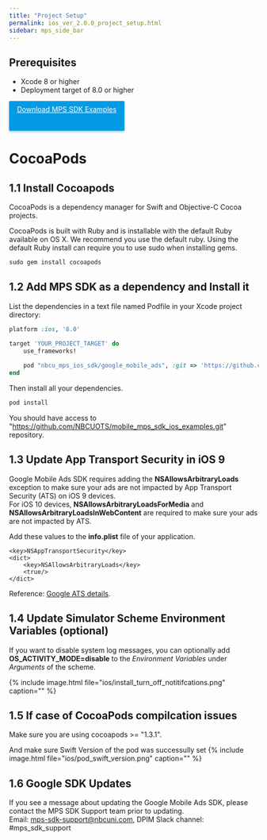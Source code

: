 ```yaml
---
title: "Project Setup"
permalink: ios_ver_2.0.0_project_setup.html
sidebar: mps_side_bar
---
```

## Prerequisites
* Xcode 8 or higher
* Deployment target of 8.0 or higher

<p id="download">
    <a  href="https://github.com/NBCUOTS/mobile_mps_sdk_ios_examples/releases/tag/release-2.0.0">Download MPS SDK Examples
    </a>
</p>

#  CocoaPods


## 1.1 Install Cocoapods

CocoaPods is a dependency manager for Swift and Objective-C Cocoa projects.

CocoaPods is built with Ruby and is installable with the default Ruby available on OS X. We recommend you use the default ruby.
Using the default Ruby install can require you to use sudo when installing gems. 

```ruby 
sudo gem install cocoapods
```

## 1.2 Add MPS SDK as a dependency and Install it

List the dependencies in a text file named Podfile in your Xcode project directory:
```ruby
platform :ios, '8.0'

target 'YOUR_PROJECT_TARGET' do 
    use_frameworks!
    
    pod "nbcu_mps_ios_sdk/google_mobile_ads", :git => 'https://github.com/NBCUOTS/mobile_mps_sdk_ios_examples.git', :tag => 'release-2.0.0'
end
```

Then install all your dependencies.
```ruby
pod install
```
You should have access to "https://github.com/NBCUOTS/mobile_mps_sdk_ios_examples.git" repository.


## 1.3 Update App Transport Security in iOS 9

Google Mobile Ads SDK requires adding the **NSAllowsArbitraryLoads** exception to make sure your ads are not impacted by App Transport Security (ATS) on iOS 9 devices.   
For iOS 10 devices, **NSAllowsArbitraryLoadsForMedia** and **NSAllowsArbitraryLoadsInWebContent** are required to make sure your ads are not impacted by ATS.

Add these values to the **info.plist** file of your application. 

```
<key>NSAppTransportSecurity</key>
<dict>
    <key>NSAllowsArbitraryLoads</key>
    <true/>
</dict>
```
Reference: [Google ATS details](https://developers.google.com/mobile-ads-sdk/docs/dfp/ios/app-transport-security). 


## 1.4 Update Simulator Scheme Environment Variables (optional)

If you want to disable system log messages, you can optionally add **OS_ACTIVITY_MODE=disable** to the *Environment Variables* under *Arguments* of the scheme.

{% include image.html file="ios/install_turn_off_notitifcations.png" caption="" %}


## 1.5 If case of CocoaPods compilcation issues

Make sure you are using cocoapods >= "1.3.1".

And make sure Swift Version of the pod was successully set
{% include image.html file="ios/pod_swift_version.png" caption="" %}

## 1.6 Google SDK Updates

If you see a message about updating the Google Mobile Ads SDK, please contact the MPS SDK Support team prior to updating.  
Email: <mps-sdk-support@nbcuni.com>, DPIM Slack channel:  #mps_sdk_support


<style>
#download > a
{
    background-color: #039be5;
    color: #fff;
    box-shadow: 0 2px 5px 0 rgba(0,0,0,.26);  
    border: 0;
    border-radius: 2px;
    cursor: pointer;
    display: inline-block;
    height: 44px;
    margin: 0;
    min-width: 36px;
    outline: 0;
    padding: 8px;
    padding-left: 16px;
    padding-right: 16px;
    vertical-align: middle;
    text-align: center;
    vertical-align: middle;
}
</style>